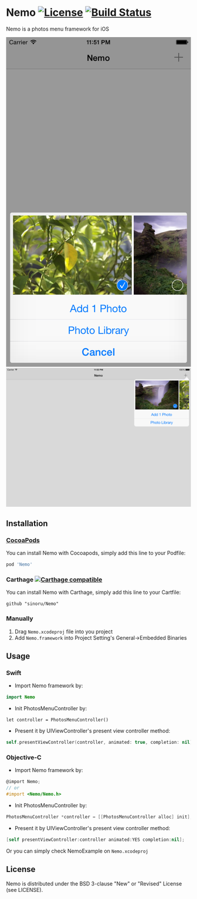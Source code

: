 # Nemo [![License](https://img.shields.io/badge/license-BSD-blue.svg)](https://raw.githubusercontent.com/sinoru/Nemo/master/LICENSE) [![Build Status](https://travis-ci.org/sinoru/Nemo.svg?branch=master)](https://travis-ci.org/sinoru/Nemo)
Nemo is a photos menu framework for iOS

![ScreenShot~iPhone.png](ScreenShot~iPhone.png)![ScreenShot~iPad.png](ScreenShot~iPad.png)

## Installation
### [CocoaPods](https://cocoapods.org)
You can install Nemo with Cocoapods, simply add this line to your Podfile:

```ruby
pod 'Nemo'
```

### Carthage [![Carthage compatible](https://img.shields.io/badge/Carthage-compatible-4BC51D.svg?style=flat)](https://github.com/Carthage/Carthage)
You can install Nemo with Carthage, simply add this line to your Cartfile:

```
github "sinoru/Nemo"
```

### Manually
1. Drag `Nemo.xcodeproj` file into you project
2. Add `Nemo.framework` into Project Setting's General->Embedded Binaries

## Usage
### Swift
* Import Nemo framework by:

```swift
import Nemo
```
* Init PhotosMenuController by:

```swfit
let controller = PhotosMenuController()
```
* Present it by UIViewController's present view controller method:

```swift
self.presentViewController(controller, animated: true, completion: nil)
```
### Objective-C
* Import Nemo framework by:

```objective-c
@import Nemo;
// or
#import <Nemo/Nemo.h>
```
* Init PhotosMenuController by:

```objective-c
PhotosMenuController *controller = [[PhotosMenuController alloc] init];
```
* Present it by UIViewController's present view controller method:

```swift
[self presentViewController:controller animated:YES completion:nil];
```

Or you can simply check NemoExample on `Nemo.xcodeproj`

## License
Nemo is distributed under the BSD 3-clause "New" or "Revised" License (see LICENSE).